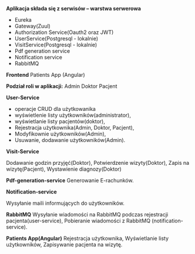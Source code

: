 **Aplikacja składa się z serwisów – warstwa serwerowa**

- Eureka
- Gateway(Zuul)
- Authorization Service(Oauth2 oraz JWT)
- UserService(Postgresql - lokalnie)
- VisitService(Postgresql - lokalnie)
- Pdf generation service
- Notification service
- RabbitMQ


**Frontend**
Patients App (Angular)

**Podział roli w aplikacji:**
Admin
Doktor
Pacjent

**User-Service**
 - operacje CRUD dla użytkowanika
 - wyświetlenie listy użytkowników(administrator),
 - wyświetlanie listy pacjentów(doktor),
 - Rejestracja użytkownika(Admin, Doktor, Pacjent),
 - Modyfikownie użytkowników(Admin),
 - Usuwanie, dodawanie użytkowników(Admin).

**Visit-Service**

Dodawanie godzin przyjęć(Doktor),
Potwierdzenie wizyty(Doktor),
Zapis na wizytę(Pacjent),
Wystawienie diagnozy(Doktor)

**Pdf-generation-service**
Generowanie E-rachunków.


**Notification-service**

Wysyłanie maili informujących do użytkowników.

**RabbitMQ**
Wysyłanie wiadomości na RabbitMQ podczas rejestracji pacjenta(user-service),
Pobieranie wiadomości z RabbitMQ (notification-service).


**Patients App(Angular)**
Rejestracja użytkownika,
Wyświetlanie listy użytkowników,
Zapisywanie pacjenta na wizytę.
